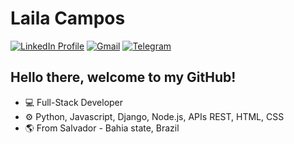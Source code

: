 # Laila Campos
[![LinkedIn Profile](https://img.shields.io/badge/LinkedIn-0077B5?style=for-the-badge&logo=linkedin&logoColor=white)](https://www.linkedin.com/in/laila-campos-8a991496/)
[![Gmail](https://img.shields.io/badge/Gmail-D14836?style=for-the-badge&logo=gmail&logoColor=white)](mailto:enders.game1990@gmail.com)
[![Telegram](https://img.shields.io/badge/Telegram-2CA5E0?style=for-the-badge&logo=telegram&logoColor=white)](https://t.me/lailacampos)


## Hello there, welcome to my GitHub!

- 💻 Full-Stack Developer
- ⚙️ Python, Javascript, Django, Node.js, APIs REST, HTML, CSS
- 🌎 From Salvador - Bahia state, Brazil
